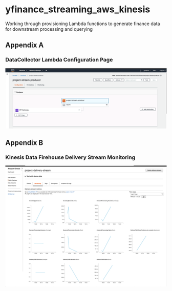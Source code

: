 # yfinance_streaming_aws_kinesis
Working through provisioning Lambda functions to generate finance data for downstream processing and querying

## Appendix A
### DataCollector Lambda Configuration Page
![](assets/Appendix_A_DataCollector_Lambda_configuration_page.PNG)

## Appendix B
### Kinesis Data Firehouse Delivery Stream Monitoring
![](assets/Appendix_B_Kinesis_Data_Firehose_Delivery_Stream_Monitoring.PNG)
